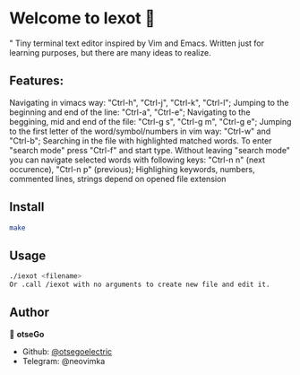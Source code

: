 # Welcome to Iexot 👋

" Tiny terminal text editor inspired by Vim and Emacs. Written just for learning purposes, but there are many ideas to realize.

## Features:
Navigating in vimacs way: "Ctrl-h", "Ctrl-j", "Ctrl-k", "Ctrl-l";
Jumping to the beginning and end of the line: "Ctrl-a", "Ctrl-e";
    Navigating to the beggining, mid and end of the file: "Ctrl-g s", "Ctrl-g m", "Ctrl-g e";
    Jumping to the first letter of the word/symbol/numbers in vim way: "Ctrl-w" and "Ctrl-b";
    Searching in the file with highlighted matched words. To enter "search mode" press "Ctrl-f" and start type. Without leaving "search mode" you can navigate selected words with following keys: "Ctrl-n n" (next occurence), "Ctrl-n p" (previous);
    Highlighing keywords, numbers, commented lines, strings depend on opened file extension
## Install

```sh
make
```

## Usage

```sh
./iexot <filename>
Or .call /iexot with no arguments to create new file and edit it.
```

## Author

👤 **otseGo**

* Github: [@otsegoelectric](https://github.com/otsegoelectric)
* Telegram: @neovimka